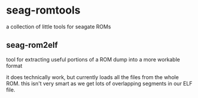 # seag-romtools
a collection of little tools for seagate ROMs

## seag-rom2elf
tool for extracting useful portions of a ROM dump into a more workable format

it does technically work, but currently loads all the files from the whole ROM.
this isn't very smart as we get lots of overlapping segments in our ELF file.

